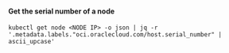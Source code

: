 #### Get the serial number of a node
```
kubectl get node <NODE IP> -o json | jq -r '.metadata.labels."oci.oraclecloud.com/host.serial_number" | ascii_upcase'
```
